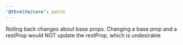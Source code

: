```yaml
---
'@threlte/core': patch
---
```


Rolling back changes about base props. Changing a base prop and a restProp would NOT update the restProp, which is undesirable
